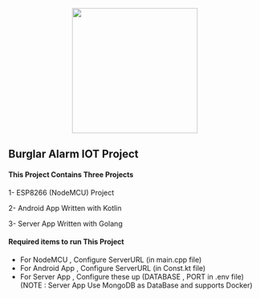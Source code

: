<p align="center">
  <img width="250" height="250" src="http://uupload.ir/files/3aa_security-alarm-icon-4.jpg.png">
</p>



##                                Burglar Alarm IOT Project 



#### This Project Contains Three Projects

1- ESP8266 (NodeMCU) Project

2- Android App Written with Kotlin

3- Server App Written with Golang



#### Required items to run This Project

-  For NodeMCU , Configure ServerURL (in main.cpp file)
-  For Android App , Configure ServerURL (in Const.kt file)
-  For Server App , Configure these up (DATABASE , PORT in .env file) (NOTE : Server App Use MongoDB as DataBase and supports Docker)